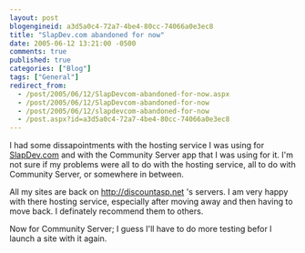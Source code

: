 ```yaml
---
layout: post
blogengineid: a3d5a0c4-72a7-4be4-80cc-74066a0e3ec8
title: "SlapDev.com abandoned for now"
date: 2005-06-12 13:21:00 -0500
comments: true
published: true
categories: ["Blog"]
tags: ["General"]
redirect_from: 
  - /post/2005/06/12/SlapDevcom-abandoned-for-now.aspx
  - /post/2005/06/12/SlapDevcom-abandoned-for-now
  - /post/2005/06/12/slapdevcom-abandoned-for-now
  - /post.aspx?id=a3d5a0c4-72a7-4be4-80cc-74066a0e3ec8
---
```


I had some dissapointments with the hosting service I was using for <a title="SlapDev.com" href="http://SlapDev.com" target="_blank">SlapDev.com</a> and with the Community Server app that I was using for it. I'm not sure if my problems were all to do with the hosting service, all to do with Community Server, or somewhere in between.

All my sites are back on <A href="http://discountasp.net">http://discountasp.net</A> 's servers. I am very happy with there hosting service, especially after moving away and then having to move back. I definately recommend them to others.

Now for Community Server; I guess I'll have to do more testing befor I launch a site with it again.
